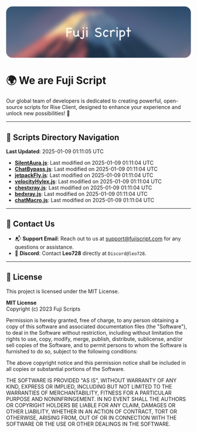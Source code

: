 ![Banner](.github/b.webp)

# 🌍 **We are Fuji Script**

Our global team of developers is dedicated to creating powerful, open-source scripts for Rise Client, designed to enhance your experience and unlock new possibilities! 🌟

---
<!-- SCRIPTS_NAVIGATION_START -->
## 📂 **Scripts Directory Navigation**

**Last Updated**: 2025-01-09 01:11:05 UTC

- **[SilentAura.js](scripts/SilentAura.js)**: Last modified on 2025-01-09 01:11:04 UTC
- **[ChatBypass.js](scripts/ChatBypass.js)**: Last modified on 2025-01-09 01:11:04 UTC
- **[jetpackFly.js](scripts/jetpackFly.js)**: Last modified on 2025-01-09 01:11:04 UTC
- **[velocityHylex.js](scripts/velocityHylex.js)**: Last modified on 2025-01-09 01:11:04 UTC
- **[chestxray.js](scripts/chestxray.js)**: Last modified on 2025-01-09 01:11:04 UTC
- **[bedxray.js](scripts/bedxray.js)**: Last modified on 2025-01-09 01:11:04 UTC
- **[chatMacro.js](scripts/chatMacro.js)**: Last modified on 2025-01-09 01:11:04 UTC

<!-- SCRIPTS_NAVIGATION_END -->

---

## 💬 **Contact Us**  
- 📬 **Support Email**: Reach out to us at [support@fujiscript.com](mailto:support@fujiscript.com) for any questions or assistance.  
- 💬 **Discord**: Contact **Leo728** directly at `Discord@leo728`.

---

## 📜 **License**

This project is licensed under the MIT License.  

**MIT License**  
Copyright (c) 2023 Fuji Scripts  

Permission is hereby granted, free of charge, to any person obtaining a copy of this software and associated documentation files (the "Software"), to deal in the Software without restriction, including without limitation the rights to use, copy, modify, merge, publish, distribute, sublicense, and/or sell copies of the Software, and to permit persons to whom the Software is furnished to do so, subject to the following conditions:  

The above copyright notice and this permission notice shall be included in all copies or substantial portions of the Software.  

THE SOFTWARE IS PROVIDED "AS IS", WITHOUT WARRANTY OF ANY KIND, EXPRESS OR IMPLIED, INCLUDING BUT NOT LIMITED TO THE WARRANTIES OF MERCHANTABILITY, FITNESS FOR A PARTICULAR PURPOSE AND NONINFRINGEMENT. IN NO EVENT SHALL THE AUTHORS OR COPYRIGHT HOLDERS BE LIABLE FOR ANY CLAIM, DAMAGES OR OTHER LIABILITY, WHETHER IN AN ACTION OF CONTRACT, TORT OR OTHERWISE, ARISING FROM, OUT OF OR IN CONNECTION WITH THE SOFTWARE OR THE USE OR OTHER DEALINGS IN THE SOFTWARE.  
